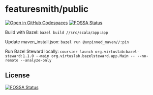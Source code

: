 # featuresmith/public

[![Open in GitHub Codespaces](https://github.com/codespaces/badge.svg)](https://codespaces.new/featuresmith/public?quickstart=1)
[![FOSSA Status](https://app.fossa.com/api/projects/git%2Bgithub.com%2Ffeaturesmith%2Fpublic.svg?type=shield)](https://app.fossa.com/projects/git%2Bgithub.com%2Ffeaturesmith%2Fpublic?ref=badge_shield)

Build with Bazel: `bazel build //src/scala/app:app`

Update maven_install.json: `bazel run @unpinned_maven//:pin`

Run Bazel Steward locally: `coursier launch org.virtuslab:bazel-steward:1.1.0 --main org.virtuslab.bazelsteward.app.Main -- --no-remote --analyze-only`


## License
[![FOSSA Status](https://app.fossa.com/api/projects/git%2Bgithub.com%2Ffeaturesmith%2Fpublic.svg?type=large)](https://app.fossa.com/projects/git%2Bgithub.com%2Ffeaturesmith%2Fpublic?ref=badge_large)